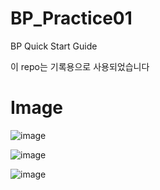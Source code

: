 # BP_Practice01
BP Quick Start Guide 

이 repo는 기록용으로 사용되었습니다

# Image
![image](https://user-images.githubusercontent.com/65546962/159293740-a7479902-bab5-4c5c-99ef-f4b1a7e97bf9.png)

![image](https://user-images.githubusercontent.com/65546962/159294354-f8a7cdbd-1c66-46a4-9b4d-925988dfbd7c.png)

![image](https://user-images.githubusercontent.com/65546962/159294399-9f51745b-b44a-4b74-9ce3-b497c92529bf.png)
